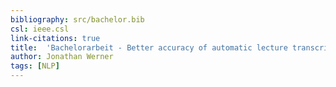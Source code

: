 ```yaml
---
bibliography: src/bachelor.bib
csl: ieee.csl
link-citations: true
title:  'Bachelorarbeit - Better accuracy of automatic lecture transcriptions by using context information from slide contents'
author: Jonathan Werner
tags: [NLP]
---
```



